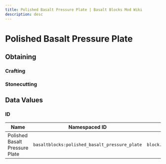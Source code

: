 ```yaml
---
title: Polished Basalt Pressure Plate | Basalt Blocks Mod Wiki
description: desc
---
```


# Polished Basalt Pressure Plate

<InvSlot id="basaltblocks:polished_basalt_pressure_plate" />

## Obtaining

### Crafting

<ShapedRecipe
a2="polished_basalt" b2="polished_basalt"
output="basaltblocks:polished_basalt_pressure_plate"
:count="6"/>

### Stonecutting

<StonecutterRecipe
input="polished_basalt"
output="basaltblocks:polished_basalt_pressure_plate"
:count="1"/>

## Data Values

### ID

| Name                           | Namespaced ID                                 | Translation Key                                     |
| ------------------------------ | --------------------------------------------- | --------------------------------------------------- |
| Polished Basalt Pressure Plate | `basaltblocks:polished_basalt_pressure_plate` | `block.basaltblocks.polished_basalt_pressure_plate` |
